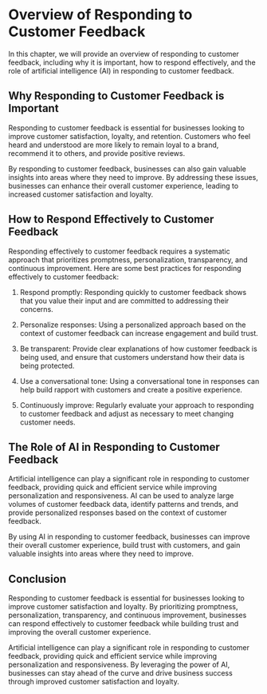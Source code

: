 Overview of Responding to Customer Feedback
=====================================================================================

In this chapter, we will provide an overview of responding to customer feedback, including why it is important, how to respond effectively, and the role of artificial intelligence (AI) in responding to customer feedback.

Why Responding to Customer Feedback is Important
------------------------------------------------

Responding to customer feedback is essential for businesses looking to improve customer satisfaction, loyalty, and retention. Customers who feel heard and understood are more likely to remain loyal to a brand, recommend it to others, and provide positive reviews.

By responding to customer feedback, businesses can also gain valuable insights into areas where they need to improve. By addressing these issues, businesses can enhance their overall customer experience, leading to increased customer satisfaction and loyalty.

How to Respond Effectively to Customer Feedback
-----------------------------------------------

Responding effectively to customer feedback requires a systematic approach that prioritizes promptness, personalization, transparency, and continuous improvement. Here are some best practices for responding effectively to customer feedback:

1. Respond promptly: Responding quickly to customer feedback shows that you value their input and are committed to addressing their concerns.

2. Personalize responses: Using a personalized approach based on the context of customer feedback can increase engagement and build trust.

3. Be transparent: Provide clear explanations of how customer feedback is being used, and ensure that customers understand how their data is being protected.

4. Use a conversational tone: Using a conversational tone in responses can help build rapport with customers and create a positive experience.

5. Continuously improve: Regularly evaluate your approach to responding to customer feedback and adjust as necessary to meet changing customer needs.

The Role of AI in Responding to Customer Feedback
-------------------------------------------------

Artificial intelligence can play a significant role in responding to customer feedback, providing quick and efficient service while improving personalization and responsiveness. AI can be used to analyze large volumes of customer feedback data, identify patterns and trends, and provide personalized responses based on the context of customer feedback.

By using AI in responding to customer feedback, businesses can improve their overall customer experience, build trust with customers, and gain valuable insights into areas where they need to improve.

Conclusion
----------

Responding to customer feedback is essential for businesses looking to improve customer satisfaction and loyalty. By prioritizing promptness, personalization, transparency, and continuous improvement, businesses can respond effectively to customer feedback while building trust and improving the overall customer experience.

Artificial intelligence can play a significant role in responding to customer feedback, providing quick and efficient service while improving personalization and responsiveness. By leveraging the power of AI, businesses can stay ahead of the curve and drive business success through improved customer satisfaction and loyalty.


